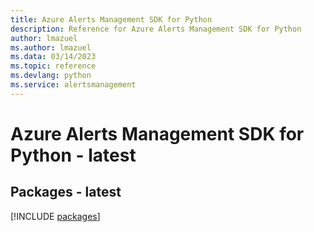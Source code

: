 ```yaml
---
title: Azure Alerts Management SDK for Python
description: Reference for Azure Alerts Management SDK for Python
author: lmazuel
ms.author: lmazuel
ms.data: 03/14/2023
ms.topic: reference
ms.devlang: python
ms.service: alertsmanagement
---
```

# Azure Alerts Management SDK for Python - latest
## Packages - latest
[!INCLUDE [packages](alerts-management-index.md)]